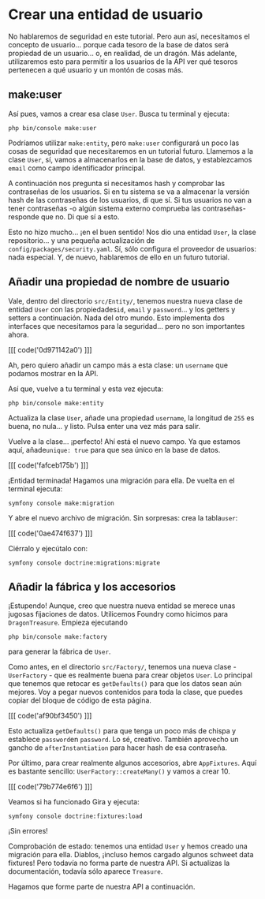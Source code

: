 # Crear una entidad de usuario

No hablaremos de seguridad en este tutorial. Pero aun así, necesitamos el concepto de usuario... porque cada tesoro de la base de datos será propiedad de un usuario... o, en realidad, de un dragón. Más adelante, utilizaremos esto para permitir a los usuarios de la API ver qué tesoros pertenecen a qué usuario y un montón de cosas más.

## make:user

Así pues, vamos a crear esa clase `User`. Busca tu terminal y ejecuta:

```terminal
php bin/console make:user
```

Podríamos utilizar `make:entity`, pero `make:user` configurará un poco las cosas de seguridad que necesitaremos en un tutorial futuro. Llamemos a la clase `User`, sí, vamos a almacenarlos en la base de datos, y establezcamos `email` como campo identificador principal.

A continuación nos pregunta si necesitamos hash y comprobar las contraseñas de los usuarios. Si en tu sistema se va a almacenar la versión hash de las contraseñas de los usuarios, di que sí. Si tus usuarios no van a tener contraseñas -o algún sistema externo comprueba las contraseñas- responde que no. Di que sí a esto.

Esto no hizo mucho... ¡en el buen sentido! Nos dio una entidad `User`, la clase repositorio... y una pequeña actualización de `config/packages/security.yaml`. Sí, sólo configura el proveedor de usuarios: nada especial. Y, de nuevo, hablaremos de ello en un futuro tutorial.

## Añadir una propiedad de nombre de usuario

Vale, dentro del directorio `src/Entity/`, tenemos nuestra nueva clase de entidad `User` con las propiedades`id`, `email` y `password`... y los getters y setters a continuación. Nada del otro mundo. Esto implementa dos interfaces que necesitamos para la seguridad... pero no son importantes ahora.

[[[ code('0d971142a0') ]]]

Ah, pero quiero añadir un campo más a esta clase: un `username` que podamos mostrar en la API.

Así que, vuelve a tu terminal y esta vez ejecuta:

```terminal
php bin/console make:entity
```

Actualiza la clase `User`, añade una propiedad `username`, la longitud de `255` es buena, no nula... y listo. Pulsa enter una vez más para salir.

Vuelve a la clase... ¡perfecto! Ahí está el nuevo campo. Ya que estamos aquí, añade`unique: true` para que sea único en la base de datos.

[[[ code('fafceb175b') ]]]

¡Entidad terminada! Hagamos una migración para ella. De vuelta en el terminal ejecuta:

```terminal
symfony console make:migration
```

Y abre el nuevo archivo de migración. Sin sorpresas: crea la tabla`user`:

[[[ code('0ae474f637') ]]]

Ciérralo y ejecútalo con:

```terminal
symfony console doctrine:migrations:migrate
```

## Añadir la fábrica y los accesorios

¡Estupendo! Aunque, creo que nuestra nueva entidad se merece unas jugosas fijaciones de datos. Utilicemos Foundry como hicimos para `DragonTreasure`. Empieza ejecutando

```terminal
php bin/console make:factory
```

para generar la fábrica de `User`.

Como antes, en el directorio `src/Factory/`, tenemos una nueva clase - `UserFactory` - que es realmente buena para crear objetos `User`. Lo principal que tenemos que retocar es `getDefaults()` para que los datos sean aún mejores. Voy a pegar nuevos contenidos para toda la clase, que puedes copiar del bloque de código de esta página.

[[[ code('af90bf3450') ]]]

Esto actualiza `getDefaults()` para que tenga un poco más de chispa y establece `password`en `password`. Lo sé, creativo. También aprovecho un gancho de `afterInstantiation` para hacer hash de esa contraseña.

Por último, para crear realmente algunos accesorios, abre `AppFixtures`. Aquí es bastante sencillo: `UserFactory::createMany()` y vamos a crear 10.

[[[ code('79b774e6f6') ]]]

Veamos si ha funcionado Gira y ejecuta:

```terminal
symfony console doctrine:fixtures:load
```

¡Sin errores!

Comprobación de estado: tenemos una entidad `User` y hemos creado una migración para ella. Diablos, ¡incluso hemos cargado algunos schweet data fixtures! Pero todavía no forma parte de nuestra API. Si actualizas la documentación, todavía sólo aparece `Treasure`.

Hagamos que forme parte de nuestra API a continuación.

